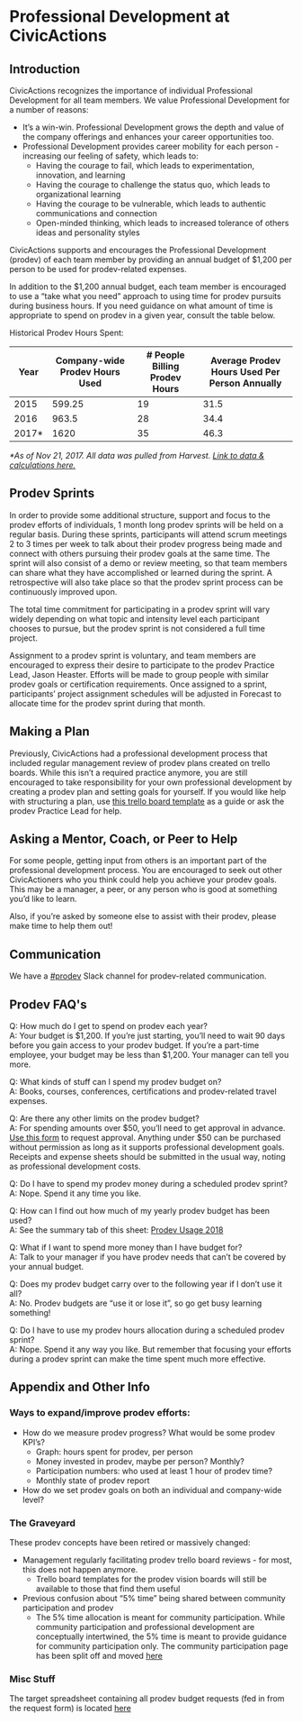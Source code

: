 # Professional Development at CivicActions

## Introduction

CivicActions recognizes the importance of individual Professional Development for all team members. We value Professional Development for a number of reasons:

* It’s a win-win. Professional Development grows the depth and value of the company offerings and enhances your career opportunities too.
* Professional Development provides career mobility for each person - increasing our feeling of safety, which leads to:
    * Having the courage to fail, which leads to experimentation, innovation, and learning
    * Having the courage to challenge the status quo, which leads to organizational learning
    * Having the courage to be vulnerable, which leads to authentic communications and connection
    * Open-minded thinking, which leads to increased tolerance of others ideas and personality styles

CivicActions supports and encourages the Professional Development (prodev) of each team member by providing an annual budget of $1,200 per person to be used for prodev-related expenses.

In addition to the $1,200 annual budget, each team member is encouraged to use a “take what you need” approach to using time for prodev pursuits during business hours. If you need guidance on what amount of time is appropriate to spend on prodev in a given year, consult the table below.

Historical Prodev Hours Spent: 

| Year  | Company-wide Prodev Hours Used | # People Billing Prodev Hours | Average Prodev Hours Used Per Person Annually |
|-------|--------------------------------|-------------------------------|-----------------------------------------------|
| 2015  | 599.25                         | 19                            | 31.5                                          |
| 2016  | 963.5                          | 28                            | 34.4                                          |
| 2017* | 1620                           | 35                            | 46.3                                          |
 
_*As of Nov 21, 2017. All data was pulled from Harvest. [Link to data & calculations here.](https://docs.google.com/spreadsheets/d/12aWOg9I_nbolpaA9j4vbsv5ABZW2hYXfjkcRwRpTs1I/edit#gid=2143420373)_
 
 ## Prodev Sprints
 
 In order to provide some additional structure, support and focus to the prodev efforts of individuals, 1 month long prodev sprints will be held on a regular basis. During these sprints, participants will attend scrum meetings 2 to 3 times per week to talk about their prodev progress being made and connect with others pursuing their prodev goals at the same time. The sprint will also consist of a demo or review meeting, so that team members can share what they have accomplished or learned during the sprint. A retrospective will also take place so that the prodev sprint process can be continuously improved upon. 

The total time commitment for participating in a prodev sprint will vary widely depending on what topic and intensity level each participant chooses to pursue, but the prodev sprint is not considered a full time project.

Assignment to a prodev sprint is voluntary, and team members are encouraged to express their desire to participate to the prodev Practice Lead, Jason Heaster. Efforts will be made to group people with similar prodev goals or certification requirements. Once assigned to a sprint, participants’ project assignment schedules will be adjusted in Forecast to allocate time for the prodev sprint during that month.

## Making a Plan

Previously, CivicActions had a professional development process that included regular management review of prodev plans created on trello boards. While this isn’t a required practice anymore, you are still encouraged to take responsibility for your own professional development by creating a prodev plan and setting goals for yourself. If you would like help with structuring a plan, use [this trello board template](https://trello.com/b/p7FOD0Ju/template-professional-development-and-community-participation) as a guide or ask the prodev Practice Lead for help.

## Asking a Mentor, Coach, or Peer to Help

For some people, getting input from others is an important part of the professional development process. You are encouraged to seek out other CivicActioners who you think could help you achieve your prodev goals. This may be a manager, a peer, or any person who is good at something you’d like to learn.

Also, if you’re asked by someone else to assist with their prodev, please make time to help them out!

## Communication

We have a [#prodev](https://civicactions.slack.com/messages/prodev) Slack channel for prodev-related communication.

## Prodev FAQ's

Q: How much do I get to spend on prodev each year?  
A: Your budget is $1,200. If you’re just starting, you’ll need to wait 90 days before you gain access to your prodev budget. If you’re a part-time employee, your budget may be less than $1,200. Your manager can tell you more.

Q: What kinds of stuff can I spend my prodev budget on?  
A: Books, courses, conferences, certifications and prodev-related travel expenses.

Q: Are there any other limits on the prodev budget?  
A: For spending amounts over $50, you’ll need to get approval in advance. [Use this form](https://goo.gl/forms/4z1GQsBtrx6m4lVy2) to request approval. Anything under $50 can be purchased without permission as long as it supports professional development goals. Receipts and expense sheets should be submitted in the usual way, noting as professional development costs.

Q: Do I have to spend my prodev money during a scheduled prodev sprint?  
A: Nope. Spend it any time you like. 

Q: How can I find out how much of my yearly prodev budget has been used?  
A: See the summary tab of this sheet:  [Prodev Usage 2018](https://docs.google.com/spreadsheets/d/1fi1B2Gx37NpBtZxY8yR_J0hfKRxGzMy4vSn764IxTRA/edit#gid=98617197)

Q: What if I want to spend more money than I have budget for?  
A: Talk to your manager if you have prodev needs that can’t be covered by your annual budget. 

Q: Does my prodev budget carry over to the following year if I don’t use it all?  
A: No. Prodev budgets are “use it or lose it”, so go get busy learning something!

Q: Do I have to use my prodev hours allocation during a scheduled prodev sprint?  
A: Nope. Spend it any way you like. But remember that focusing your efforts during a prodev sprint can make the time spent much more effective.


## Appendix and Other Info

### Ways to expand/improve prodev efforts:

* How do we measure prodev progress? What would be some prodev KPI’s?
    * Graph: hours spent for prodev, per person
    * Money invested in prodev, maybe per person?  Monthly?
    * Participation numbers: who used at least 1 hour of prodev time?
    * Monthly state of prodev report
* How do we set prodev goals on both an individual and company-wide level?


### The Graveyard

These prodev concepts have been retired or massively changed:

* Management regularly facilitating prodev trello board reviews - for most, this does not happen anymore. 
    * Trello board templates for the prodev vision boards will still be available to those that find them useful
* Previous confusion about “5% time” being shared between community participation and prodev
    * The 5% time allocation is meant for community participation. While community participation and professional development are conceptually intertwined, the 5% time is meant to provide guidance for community participation only. The community participation page has been split off and moved [here](/community-participation.md)


### Misc Stuff

The target spreadsheet containing all prodev budget requests (fed in from the request form) is located [here](https://docs.google.com/spreadsheets/d/1vPhvHskomF7kBHvVw2WljTqel643SJpdNlyWgwKGaQE/edit#gid=1289927279)

